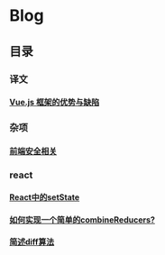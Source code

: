 # Blog

## 目录

### 译文
#### [Vue.js 框架的优势与缺陷](https://github.com/alekoshen712/Blog/issues/4)

### 杂项
#### [前端安全相关](https://github.com/alekoshen712/FE-Safety/blob/master/README.md)

### react
#### [React中的setState](https://github.com/alekoshen712/Blog/issues/6)
#### [如何实现一个简单的combineReducers?](https://github.com/alekoshen712/Blog/issues/7)
#### [简述diff算法](https://github.com/alekoshen712/Blog/issues/9)

